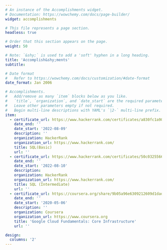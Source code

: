 ```yaml
---
# An instance of the Accomplishments widget.
# Documentation: https://wowchemy.com/docs/page-builder/
widget: accomplishments

# This file represents a page section.
headless: true

# Order that this section appears on the page.
weight: 50

# Note: `&shy;` is used to add a 'soft' hyphen in a long heading.
title: 'Accomplish&shy;ments'
subtitle:

# Date format
#   Refer to https://wowchemy.com/docs/customization/#date-format
date_format: Jan 2006

# Accomplishments.
#   Add/remove as many `item` blocks below as you like.
#   `title`, `organization`, and `date_start` are the required parameters.
#   Leave other parameters empty if not required.
#   Begin multi-line descriptions with YAML's `|2-` multi-line prefix.
item:
  - certificate_url: https://www.hackerrank.com/certificates/a830fc1a90af
    date_end: ''
    date_start: '2022-08-09'
    description: ''
    organization: HackerRank
    organization_url: https://www.hackerrank.com/
    title: SQL(Basic)
    url: ''
  - certificate_url: https://www.hackerrank.com/certificates/50c032556675
    date_end: ''
    date_start: '2022-08-10'
    description:  
    organization: HackerRank
    organization_url: https://www.hackerrank.com/
    title: SQL (Intermediate)
    url: ''
  - certificate_url: https://coursera.org/share/9b05a96e6309212609d1dad9fd08f9e5
    date_end: ''
    date_start: '2020-05-06'
    description: ''
    organization: Coursera
    organization_url: https://www.coursera.org
    title: 'Google Cloud Fundamentals: Core Infrastructure'
    url: ''

design:
  columns: '2'
---
```

